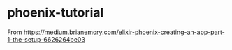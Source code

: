 # phoenix-tutorial
From https://medium.brianemory.com/elixir-phoenix-creating-an-app-part-1-the-setup-6626264be03

